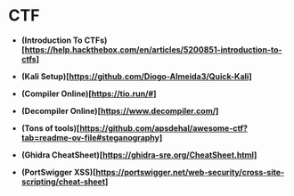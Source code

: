 # CTF

- **(Introduction To CTFs)[https://help.hackthebox.com/en/articles/5200851-introduction-to-ctfs]**

- **(Kali Setup)[https://github.com/Diogo-Almeida3/Quick-Kali]**

- **(Compiler Online)[https://tio.run/#]**

- **(Decompiler Online)[https://www.decompiler.com/]**

- **(Tons of tools)[https://github.com/apsdehal/awesome-ctf?tab=readme-ov-file#steganography]**

- **(Ghidra CheatSheet)[https://ghidra-sre.org/CheatSheet.html]**

- **(PortSwigger XSS)[https://portswigger.net/web-security/cross-site-scripting/cheat-sheet]**